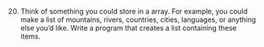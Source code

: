 20.	Think of something you could store in a array. For example, you could make a list of mountains, rivers, countries, cities, languages, or anything else you’d like. Write a program that creates a list containing these items.
